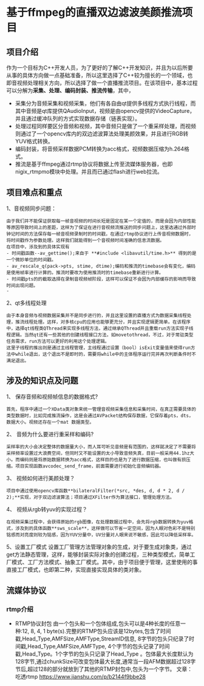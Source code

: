 # 基于ffmpeg的直播双边滤波美颜推流项目
## 项目介绍
作为一个目标为C++开发人员，为了更好的了解C++开发知识，并且为以后所要从事的具体方向做一点基础准备，所以这里选择了C++较为擅长的一个领域，也即音视频处理相关方向，所以选择了做一个直播推流项目。在该项目中，基本过程可以分解为**采集、处理、编码封装、推流传输**，其中，
- 采集分为音频采集和视频采集，他们有各自由qt提供多线程方式执行线程，而其中音频是qt库提供QAudioInput，视频是由opencv提供的VideoCapture，并且通过缓冲队列的方式实现数据存储（链表实现）。
- 处理过程同样要区分音频和视频，其中音频只是做了一个重采样处理，而视频则通过了一个opencv库内的双边滤波算法处理美颜效果，并且进行RGB转YUV格式转换。
- 编码封装，将音频采样数据PCM转换为acc格式，视频数据压缩为h.264格式。
- 推流是基于ffmpeg通过rtmp协议将数据上传至流媒体服务器，也即nigix_rtmpmo模块中处理。并且而已通过flash进行web拉流。
## 项目难点和重点
1、音视频同步问题：
```
由于我们并不能保证获取每一帧音视频的时间长短是固定在某一个定值的，而是会因为内部性能等原因导致时间上的差距，这样为了保证在进行音视频流推送的同步问题上，这里选通过外部时钟记时间的方法保存每一帧音视频录制时的时间戳，在通过rtmp协议进行上传音视频数据时，将时间戳作为参数处理。这样我们就能得到一个音视频时间准确的信息流数据。
在项目中，涉及到的具体实现有
- 时间戳函数--av_gettime();来自于 **#include <libavutil/time.h>** 得到的是一个微妙单位的时间戳。
- av_rescale_q(pack->pts, stime, dtime);编码和推流的timebase会有变化，编码是使用帧率进行计算的。推流时要改为使用推流时的timebase重新进行计算。
- 时间戳pts的的截取选择在录制音视频帧阶段，这样可以保证不会因为内部缓存的影响而导致时间出现问题。
- 
```
2、qt多线程处理
```
由于本身音频与视频数据采集并不是同步进行的，并且这里设置的直播方式为数据采集线程处理，推流线程处理。这样，对多核cpu的应用也能够更充分，并且实现逻辑更简单。在该程序中，选择qt线程类QThread来实现多线程方法，通过继承QThread并且重载run方法实现子线程逻辑。当然qt还有一些其他的创建线程接口方法，如movetothread，不过，对于常驻类型任务需求，run方法可以更好的利用这个处理逻辑。
这里子线程的推出则是通过主线程管理，主线程通过设置（bool）isExit变量值来使得run方法中while退出，这个退出不是即时的，需要将while中的主体程序运行完并再次判断条件时不满足退出。
```
## 涉及的知识点及问题
1、 保存音频和视频帧信息的数据格式?
```
首先，程序中通过一个XData类对象来统一管理音视频采集信息和采集时间，在真正需要具体的类型数据时，比如完成推流操作，这是会通过AVPacket结构保存数据，它保存着pts，dts，数据大小。视频还存在一个mat 数据类型。
```
2、 音频为什么要进行重采样和编码?
```
采样率的大小会决定整体的数据量大小，而人耳可听见音频是有范围的，这样就决定了不需要将采样频率设置过大浪费空间，但同时又不能设置的太小导致音频失真，目前一般采用44.1hz大小。而编码则是将原始数据转换为acc格式，这样目的也是为了进行数据压缩，也叫做有损压缩。项目实现函数avcodec_send_frame，前面需要进行初始化音频编码器。
```
3、 视频如何进行美颜处理？
```
项目中通过使用opencv库函数**bilateralFilter(*src, *des, d, d * 2, d / 2);**实现，对于双边滤波算法；项目通过XFilter作为算法接口，管理处理方法。
```
4、 视频从rgb转yuv的实现过程？
```
在视频采集过程中，会获得原始的rgb图像，在处理数据过程中，会先将rgb数据转换为yuv格式，涉及到的具体函数**sws_scale**，这样做可以节省一定空间，因为人眼对色彩不是特别铭感而对亮度则较为铭感，因为YUV分量中，UV分量对人眼来说不敏感，因此可以降低采样率。
```
5、设置工厂模式
设置工厂管理方法管理对象的生成，对于要生成对象类，通过get方法静态管理，这样，能够封装实际对象的创建过程，三种类型模式，简单工厂模式、工厂方法模式、抽象工厂模式。其中，由于项目便于管理，这里使用的事直接工厂模式，也即第二种，实现直接实现具体的类对象。
 

 ## 流媒体协议
 ### rtmp介绍
 - RTMP协议封包 由一个包头和一个包体组成,包头可以是4种长度的任意一种:12, 8, 4,  1 byte(s).完整的RTMP包头应该是12bytes,包含了时间戳,Head_Type,AMFSize,AMFType,StreamID信息, 8字节的包头只纪录了时间戳,Head_Type,AMFSize,AMFType, 4个字节的包头记录了时间戳,Head_Type。1个字节的包头只记录了Head_Type 。包体最大长度默认为128字节,通过chunkSize可改变包体最大长度,通常当一段AFM数据超过128字节后,超过128的部分就放到了其他的RTMP封包中,包头为一个字节。
 文章：吃透rtmp https://www.jianshu.com/p/b2144f9bbe28